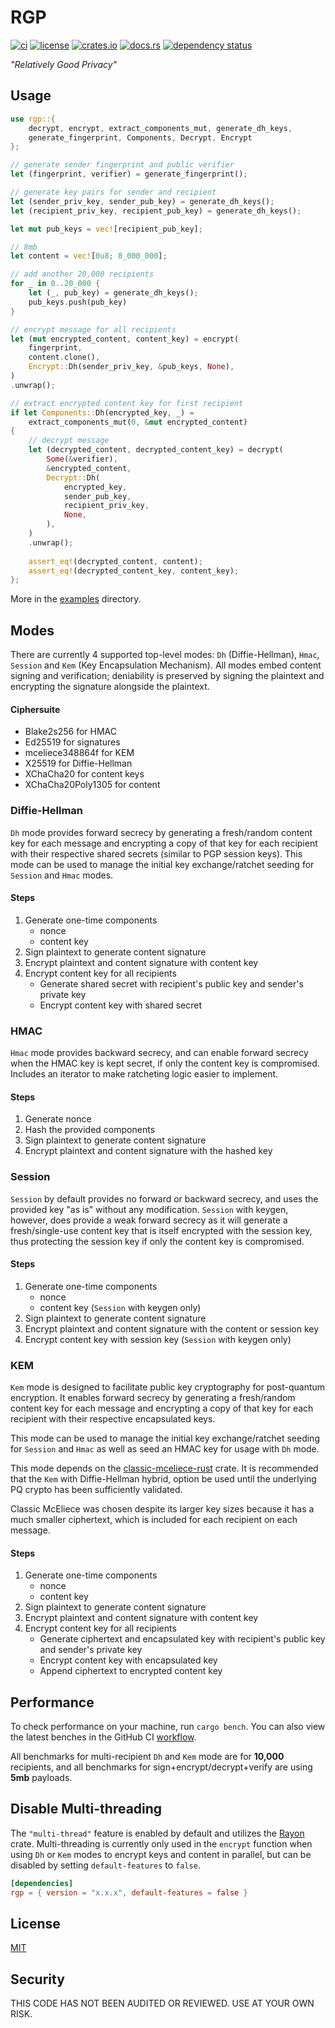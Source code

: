 # RGP

[![ci](https://github.com//seanwatters/rgp/actions/workflows/ci.yml/badge.svg)](https://github.com//seanwatters/rgp/actions/workflows/ci.yml)
[![license](https://img.shields.io/github/license/seanwatters/rgp.svg)](https://github.com/seanwatters/rgp/blob/main/LICENSE)
[![crates.io](https://img.shields.io/crates/v/rgp.svg)](https://crates.io/crates/rgp)
[![docs.rs](https://docs.rs/rgp/badge.svg)](https://docs.rs/rgp/)
[![dependency status](https://deps.rs/repo/github/seanwatters/rgp/status.svg)](https://deps.rs/repo/github/seanwatters/rgp)

_"Relatively Good Privacy"_

## Usage

```rust
use rgp::{
    decrypt, encrypt, extract_components_mut, generate_dh_keys,
    generate_fingerprint, Components, Decrypt, Encrypt
};

// generate sender fingerprint and public verifier
let (fingerprint, verifier) = generate_fingerprint();

// generate key pairs for sender and recipient
let (sender_priv_key, sender_pub_key) = generate_dh_keys();
let (recipient_priv_key, recipient_pub_key) = generate_dh_keys();

let mut pub_keys = vec![recipient_pub_key];

// 8mb
let content = vec![0u8; 8_000_000];

// add another 20,000 recipients
for _ in 0..20_000 {
    let (_, pub_key) = generate_dh_keys();
    pub_keys.push(pub_key)
}

// encrypt message for all recipients
let (mut encrypted_content, content_key) = encrypt(
    fingerprint,
    content.clone(),
    Encrypt::Dh(sender_priv_key, &pub_keys, None),
)
.unwrap();

// extract encrypted content key for first recipient
if let Components::Dh(encrypted_key, _) = 
    extract_components_mut(0, &mut encrypted_content) 
{
    // decrypt message
    let (decrypted_content, decrypted_content_key) = decrypt(
        Some(&verifier),
        &encrypted_content,
        Decrypt::Dh(
            encrypted_key, 
            sender_pub_key, 
            recipient_priv_key, 
            None,
        ),
    )
    .unwrap();
    
    assert_eq!(decrypted_content, content);
    assert_eq!(decrypted_content_key, content_key);
};
```

More in the [examples](https://github.com/seanwatters/rgp/tree/main/examples) directory.

## Modes

There are currently 4 supported top-level modes: `Dh` (Diffie-Hellman), `Hmac`, `Session` and `Kem` (Key Encapsulation Mechanism). All modes embed content signing and verification; deniability is preserved by signing the plaintext and encrypting the signature alongside the plaintext.

#### Ciphersuite

- Blake2s256 for HMAC
- Ed25519 for signatures
- mceliece348864f for KEM
- X25519 for Diffie-Hellman
- XChaCha20 for content keys
- XChaCha20Poly1305 for content

### Diffie-Hellman

`Dh` mode provides forward secrecy by generating a fresh/random content key for each message and encrypting a copy of that key for each recipient with their respective shared secrets (similar to PGP session keys). This mode can be used to manage the initial key exchange/ratchet seeding for `Session` and `Hmac` modes.

#### Steps

1. Generate one-time components
    - nonce
    - content key
2. Sign plaintext to generate content signature
3. Encrypt plaintext and content signature with content key
4. Encrypt content key for all recipients
    - Generate shared secret with recipient's public key and sender's private key
    - Encrypt content key with shared secret

### HMAC

`Hmac` mode provides backward secrecy, and can enable forward secrecy when the HMAC key is kept secret, if only the content key is compromised. Includes an iterator to make ratcheting logic easier to implement.

#### Steps

1. Generate nonce
2. Hash the provided components
3. Sign plaintext to generate content signature
4. Encrypt plaintext and content signature with the hashed key

### Session

`Session` by default provides no forward or backward secrecy, and uses the provided key "as is" without any modification. `Session` with keygen, however, does provide a weak forward secrecy as it will generate a fresh/single-use content key that is itself encrypted with the session key, thus protecting the session key if only the content key is compromised.

#### Steps

1. Generate one-time components
    - nonce
    - content key (`Session` with keygen only)
2. Sign plaintext to generate content signature
3. Encrypt plaintext and content signature with the content or session key
4. Encrypt content key with session key (`Session` with keygen only)

### KEM

`Kem` mode is designed to facilitate public key cryptography for post-quantum encryption. It enables forward secrecy by generating a fresh/random content key for each message and encrypting a copy of that key for each recipient with their respective encapsulated keys.

This mode can be used to manage the initial key exchange/ratchet seeding for `Session` and `Hmac` as well as seed an HMAC key for usage with `Dh` mode.

This mode depends on the [classic-mceliece-rust](https://crates.io/crates/classic-mceliece-rust) crate. It is recommended that the `Kem` with Diffie-Hellman hybrid, option be used until the underlying PQ crypto has been sufficiently validated.

Classic McEliece was chosen despite its larger key sizes because it has a much smaller ciphertext, which is included for each recipient on each message.

#### Steps

1. Generate one-time components
    - nonce
    - content key
2. Sign plaintext to generate content signature
3. Encrypt plaintext and content signature with content key
4. Encrypt content key for all recipients
    - Generate ciphertext and encapsulated key with recipient's public key and sender's private key
    - Encrypt content key with encapsulated key
    - Append ciphertext to encrypted content key

## Performance

To check performance on your machine, run `cargo bench`. You can also view the latest benches in the GitHub CI [workflow](https://github.com//seanwatters/rgp/actions/workflows/ci.yml).

All benchmarks for multi-recipient `Dh` and `Kem` mode are for **10,000** recipients, and all benchmarks for sign+encrypt/decrypt+verify are using **5mb** payloads.

## Disable Multi-threading

The `"multi-thread"` feature is enabled by default and utilizes the [Rayon](https://crates.io/crates/rayon) crate. Multi-threading is currently only used in the `encrypt` function when using `Dh` or `Kem` modes to encrypt keys and content in parallel, but can be disabled by setting `default-features` to `false`.

```toml
[dependencies]
rgp = { version = "x.x.x", default-features = false }
```

## License

[MIT](https://opensource.org/license/MIT)

## Security

THIS CODE HAS NOT BEEN AUDITED OR REVIEWED. USE AT YOUR OWN RISK.

